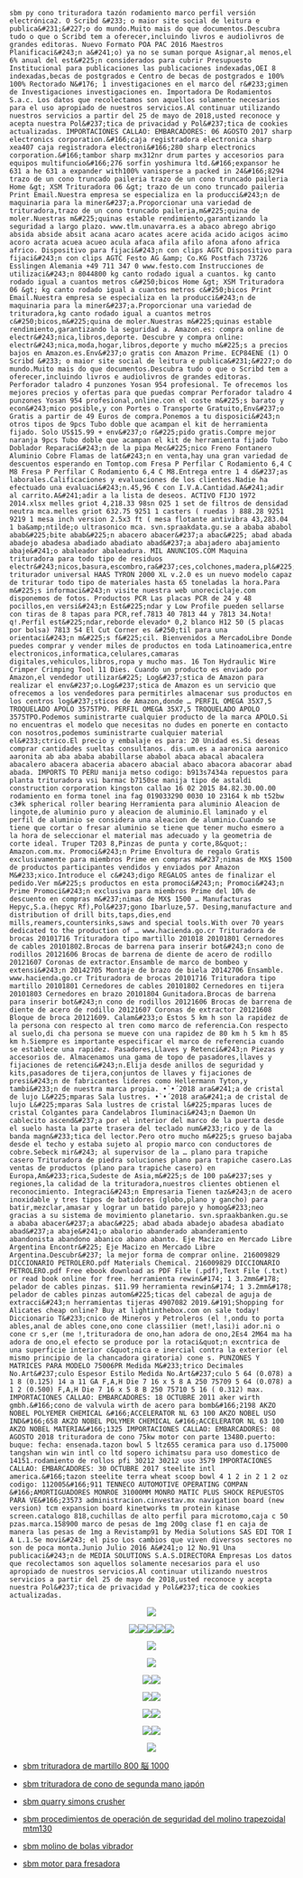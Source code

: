 
```
sbm py cono trituradora tazón rodamiento marco perfil versión electrónica2. O Scribd &#233; o maior site social de leitura e publica&#231;&#227;o do mundo.Muito mais do que documentos.Descubra tudo o que o Scribd tem a oferecer,incluindo livros e audiolivros de grandes editoras. Nuevo Formato POA PAC 2016 Maestros Planificaci&#243;n a&#241;o) ya no se suman porque Asignar,al menos,el 6% anual del est&#225;n considerados para cubrir Presupuesto Institucional para publicaciones las publicaciones indexadas,OEI 8 indexadas,becas de postgrados e Centro de becas de postgrados e 100% 100% Rectorado N&#176; 1 investigaciones en el marco del r&#233;gimen de Investigaciones investigaciones en. Importadora De Rodamientos S.a.c. Los datos que recolectamos son aquellos solamente necesarios para el uso apropiado de nuestros servicios.Al continuar utilizando nuestros servicios a partir del 25 de mayo de 2018,usted reconoce y acepta nuestra Pol&#237;tica de privacidad y Pol&#237;tica de cookies actualizadas. IMPORTACIONES CALLAO: EMBARCADORES: 06 AGOSTO 2017 sharp electronics corporation.&#166;caja registradora electronica sharp xea407 caja registradora electroni&#166;280 sharp electronics corporation.&#166;tambor sharp mx312nr drum partes y accesorios para equipos multifuncio&#166;276 sorfin yoshimura ltd.&#166;expansor he 631 a he 631 a expander with100% vanisperse a packed in 24&#166;8294 trazo de un cono truncado paileria trazo de un cono truncado paileria Home &gt; XSM Trituradora 06 &gt; trazo de un cono truncado paileria Print Email.Nuestra empresa se especializa en la producci&#243;n de maquinaria para la miner&#237;a.Proporcionar una variedad de trituradora,trazo de un cono truncado paileria,m&#225;quina de moler.Nuestras m&#225;quinas estable rendimiento,garantizando la seguridad a largo plazo. www.tlm.unavarra.es a abaco abrego abrigo absida abside absit acana acaro acates acere acida acido acigos acimo acoro acrata acuea acueo acula afaca afila afilo afona afono africa africo. Dispositivo para fijaci&#243;n con clips AGTC Dispositivo para fijaci&#243;n con clips AGTC Festo AG &amp; Co.KG Postfach 73726 Esslingen Alemania +49 711 347 0 www.festo.com Instrucciones de utilizaci&#243;n 8044800 kg canto rodado igual a cuantos. kg canto rodado igual a cuantos metros c&#250;bicos Home &gt; XSM Trituradora 06 &gt; kg canto rodado igual a cuantos metros c&#250;bicos Print Email.Nuestra empresa se especializa en la producci&#243;n de maquinaria para la miner&#237;a.Proporcionar una variedad de trituradora,kg canto rodado igual a cuantos metros c&#250;bicos,m&#225;quina de moler.Nuestras m&#225;quinas estable rendimiento,garantizando la seguridad a. Amazon.es: compra online de electr&#243;nica,libros,deporte. Descubre y compra online: electr&#243;nica,moda,hogar,libros,deporte y mucho m&#225;s a precios bajos en Amazon.es.Env&#237;o gratis con Amazon Prime. ECP84ENE (1) O Scribd &#233; o maior site social de leitura e publica&#231;&#227;o do mundo.Muito mais do que documentos.Descubra tudo o que o Scribd tem a oferecer,incluindo livros e audiolivros de grandes editoras. Perforador taladro 4 punzones Yosan 954 profesional. Te ofrecemos los mejores precios y ofertas para que puedas comprar Perforador taladro 4 punzones Yosan 954 profesional,online.con el coste m&#225;s barato y econ&#243;mico posible,y con Portes o Transporte Gratuito,Env&#237;o Gratis a partir de 49 Euros de compra.Ponemos a tu disposici&#243;n otros tipos de 9pcs Tubo doble que acampan el kit de herramienta fijado. Solo US$15.99 + env&#237;o r&#225;pido gratis.Compre mejor naranja 9pcs Tubo doble que acampan el kit de herramienta fijado Tubo Doblador Reparaci&#243;n de la pipa Mec&#225;nico Freno Fontanero Aluminio Cobre Flamas de lat&#243;n en venta,hay una gran variedad de descuentos esperando en Tomtop.com Fresa P Perfilar C Rodamiento 6,4 C M8 Fresa P Perfilar C Rodamiento 6,4 C M8.Entrega entre 1 4 d&#237;as laborales.Calificaciones y evaluaciones de los clientes.Nadie ha efectuado una evaluaci&#243;n.45,96 € con I.V.A.Cantidad.A&#241;adir al carrito.A&#241;adir a la lista de deseos. ACTIVO FIJO 1972 2014.xlsx melles griot 4,218.33 98sn 025 1 set de filtros de densidad neutra mca.melles griot 632.75 9251 1 casters ( ruedas ) 888.28 9251 9219 1 mesa inch version 2.5x3 ft ( mesa flotante antivibra 43,283.04 1 ba&amp;ntilde;o ultrasonico mca. svn.spraakdata.gu.se a ababa ababol abab&#225;bite abab&#225;n abacero abacer&#237;a abac&#225; abad abada abadejo abadesa abadiado abadiato abad&#237;a abajadero abajamiento abaje&#241;o abaleador abaleadura. MIL ANUNCIOS.COM Maquina trituradora para todo tipo de residuos electr&#243;nicos,basura,escombro,ra&#237;ces,colchones,madera,pl&#225;stico..El triturador universal HAAS TYRON 2000 XL v.2.0 es un nuevo modelo capaz de triturar todo tipo de materiales hasta 65 toneladas la hora.Para m&#225;s informaci&#243;n visite nuestra web unoreciclaje.com disponemos de fotos. Productos PCR Las placas PCR de 24 y 48 pocillos,en versi&#243;n Est&#225;ndar y Low Profile pueden sellarse con tiras de 8 tapas para PCR,ref.7813 40 7813 44 y 7813 34.Nota! q!.Perfil est&#225;ndar,reborde elevado* 0,2 blanco H12 50 (5 placas por bolsa) 7813 54 El Cut Corner es &#250;til para una orientaci&#243;n m&#225;s f&#225;cil. Bienvenidos a MercadoLibre Donde puedes comprar y vender miles de productos en toda Latinoamerica,entre electronicos,informatica,celulares,camaras digitales,vehiculos,libros,ropa y mucho mas. 16 Ton Hydraulic Wire Crimper Crimping Tool 11 Dies. Cuando un producto es enviado por Amazon,el vendedor utilizar&#225; Log&#237;stica de Amazon para realizar el env&#237;o.Log&#237;stica de Amazon es un servicio que ofrecemos a los vendedores para permitirles almacenar sus productos en los centros log&#237;sticos de Amazon,donde … PERFIL OMEGA 35X7,5 TROQUELADO APOLO 3575TPO. PERFIL OMEGA 35X7,5 TROQUELADO APOLO 3575TPO.Podemos suministrarte cualquier producto de la marca APOLO.Si no encuentras el modelo que necesitas no dudes en ponerte en contacto con nosotros,podemos suministrarte cualquier material el&#233;ctrico.El precio y embalaje es para: 20 Unidad es.Si deseas comprar cantidades sueltas consultanos. dis.um.es a aaronica aaronico aaronita ab aba ababa ababillarse ababol abaca abacal abacalera abacalero abacera abaceria abacero abacial abaco abacora abacorar abad abada. IMPORTS TO PERU manija metso codigo: b913s7434a repuestos para planta trituradora vsi barmac b7150se manija tipo de astaldi construction corporation kingston callao 16 02 2015 84.82.30.00.00 rodamiento en forma tonel ina fag 019033290 0030 10 23164 k mb t52bw c3#k spherical roller bearing Herramienta para aluminio Aleacion de lingote,de aluminio puro y aleacion de aluminio.El laminado y el perfil de aluminio se considera una aleacion de aluminio.Cuando se tiene que cortar o fresar aluminio se tiene que tener mucho esmero a la hora de seleccionar el material mas adecuado y la geometria de corte ideal. Truper T203 8,Pinzas de punta y corte,8&quot;: Amazon.com.mx. Promoci&#243;n Prime Envoltura de regalo Gratis exclusivamente para miembros Prime en compras m&#237;nimas de MX$ 1500 de productos participantes vendidos y enviados por Amazon M&#233;xico.Introduce el c&#243;digo REGALOS antes de finalizar el pedido.Ver m&#225;s productos en esta promoci&#243;n; Promoci&#243;n Prime Promoci&#243;n exclusiva para miembros Prime del 10% de descuento en compras m&#237;nimas de MX$ 1500 … Manufacturas Hepyc,S.a.(hepyc Rf),Pol&#237;gono Ibarluze,57. Desing,manufacture and distribution of drill bits,taps,dies,end mills,reamers,countersinks,saws and special tools.With over 70 years dedicated to the production of … www.hacienda.go.cr Trituradora de brocas 20101716 Trituradora tipo martillo 201018 20101801 Cernedores de cables 20101802.Brocas de barrena para inserir bot&#243;n cono de rodillos 20121606 Brocas de barrena de diente de acero de rodillo 20121607 Coronas de extractor.Ensamble de marco de bombeo y extensi&#243;n 20142705 Montaje de brazo de biela 20142706 Ensamble. www.hacienda.go.cr Trituradora de brocas 20101716 Trituradora tipo martillo 20101801 Cernedores de cables 20101802 Cernedores en tijera 20101803 Cernedores en brazo 20101804 Gunitadora.Brocas de barrena para inserir bot&#243;n cono de rodillos 20121606 Brocas de barrena de diente de acero de rodillo 20121607 Coronas de extractor 20121608 Bloque de broca 20121609. Calam&#233;o Estos 5 km h son la rapidez de la persona con respecto al tren como marco de referencia.Con respecto al suelo,di cha persona se mueve con una rapidez de 80 km h 5 km h 85 km h.Siempre es importante especificar el marco de referencia cuando se establece una rapidez. Pasadores,Llaves y Retenci&#243;n Piezas y accesorios de. Almacenamos una gama de topo de pasadores,llaves y fijaciones de retenci&#243;n.Elija desde anillos de seguridad y kits,pasadores de tijera,conjuntos de llaves y fijaciones de presi&#243;n de fabricantes lideres como Hellermann Tyton,y tambi&#233;n de nuestra marca propia. •̀ •́ 2018 ara&#241;a de cristal de lujo L&#225;mparas Sala lustres. •̀ •́ 2018 ara&#241;a de cristal de lujo L&#225;mparas Sala lustres de cristal l&#225;mparas luces de cristal Colgantes para Candelabros Iluminaci&#243;n Daemon Un cablecito ascend&#237;a por el interior del marco de la puerta desde el suelo hasta la parte trasera del teclado num&#233;rico y de la banda magn&#233;tica del lector.Pero otro mucho m&#225;s grueso bajaba desde el techo y estaba sujeto al propio marco con conductores de cobre.Sebeck mir&#243; al supervisor de la … plano para trapiche casero Trituradora de piedra soluciones plano para trapiche casero.Las ventas de productos (plano para trapiche casero) en Europa,Am&#233;rica,Sudeste de Asia,m&#225;s de 100 pa&#237;ses y regiones,la calidad de la trituradora,nuestros clientes obtienen el reconocimiento. Integraci&#243;n Empresaria Tienen taz&#243;n de acero inoxidable y tres tipos de batidores (globo,plano y gancho) para batir,mezclar,amasar y lograr un batido parejo y homog&#233;neo gracias a su sistema de movimiento planetario. svn.spraakbanken.gu.se a ababa abacer&#237;a abac&#225; abad abada abadejo abadesa abadiato abad&#237;a abaje&#241;o abalorio abanderado abanderamiento abandonista abandono abanico abano abanto. Eje Macizo en Mercado Libre Argentina Encontr&#225; Eje Macizo en Mercado Libre Argentina.Descubr&#237; la mejor forma de comprar online. 216009829 DICCIONARIO PETROLERO.pdf Materials Chemical. 216009829 DICCIONARIO PETROLERO.pdf Free ebook download as PDF File (.pdf),Text File (.txt) or read book online for free. herramienta rewin&#174; 1 3.2mm&#178; pelador de cables pinzas. $11.99 herramienta rewin&#174; 1 3.2mm&#178; pelador de cables pinzas autom&#225;ticas del cabezal de aguja de extracci&#243;n herramientas tijeras 4907082 2019.&#191;Shopping for Alicates cheap online? Buy at lightinthebox.com on sale today! Diccionario T&#233;cnico de Mineros y Petroleros (el !,ondu to porta ables,anal de ables cone,ono cone classi1ier (met!,lasi)i ador.ni o cone cr s,er (me !,trituradora de ono,han adora de ono,2Es4 2M64 ma ha adora de ono,el efecto se produce por la rotaci&quot;n excntrica de una superficie interior c&quot;nica e inercial contra la exterior (el mismo principio de la chancadora giratoria) cone s. PUNZONES Y MATRICES PARA MODELO 75006PR Medida M&#233;trico Decimales No.Art&#237;culo Espesor Estilo Medida No.Art&#237;culo 5 64 (0.078) a 1 8 (0.125) 14 a 11 GA F,A,H Die 7 16 x 5 8 A 250 75709 5 64 (0.078) a 1 2 (0.500) F,A,H Die 7 16 x 5 8 B 250 75710 5 16 ( 0.312) max. IMPORTACIONES CALLAO: EMBARCADORES: 18 OCTUBRE 2011 aker wirth gmbh.&#166;cono de valvula wirth de acero para bomb&#166;2198 AKZO NOBEL POLYEMER CHEMICAL &#166;ACCELERATOR NL 63 100 AKZO NOBEL USO IND&#166;658 AKZO NOBEL POLYMER CHEMICAL &#166;ACCELERATOR NL 63 100 AKZO NOBEL MATERIA&#166;1325 IMPORTACIONES CALLAO: EMBARCADORES: 08 AGOSTO 2018 trituradora de cono 75kw motor con parte 13480.puerto: buque: fecha: ensenada.tazon bowl 5 ltz655 ceramica para uso d.175000 tangshan win win intl co ltd sopero ichimatsu para uso domestico de 14151.rodamiento de rollos pfi 30212 30212 uso 3579 IMPORTACIONES CALLAO: EMBARCADORES: 30 OCTUBRE 2017 steelite intl america.&#166;tazon steelite terra wheat scoop bowl 4 1 2 in 2 1 2 oz codigo: 112005&#166;911 TENNECO AUTOMOTIVE OPERATING COMPAN &#166;AMORTIGUADORES MONROE 31000MM MONRO MATIC PLUS SHOCK REPUESTOS PARA VE&#166;23573 administracion.cinvestav.mx navigation board (new version) tcm expansion board kinetworks tm protein kinase screen.catalogo 818,cuchillas de alto perfil para microtomo,caja c 50 pzas.marca.158900 marco de pesas de 1mg 200g clase f1 en caja de manera las pesas de 1mg a Revistamp91 by Media Solutions SAS EDI TOR I A L.1.Se movi&#243; el piso Los cambios que viven diversos sectores no son de poca monta.Junio Julio 2016 A&#241;o 12 No.91 Una publicaci&#243;n de MEDIA SOLUTIONS S.A.S.DIRECTORA Empresas Los datos que recolectamos son aquellos solamente necesarios para el uso apropiado de nuestros servicios.Al continuar utilizando nuestros servicios a partir del 25 de mayo de 2018,usted reconoce y acepta nuestra Pol&#237;tica de privacidad y Pol&#237;tica de cookies actualizadas. 
```

<div align="center">

<a href="https://es-crusher.shibang-china.com/github&k=sbm+py+cono+trituradora+taz%C3%B3n+rodamiento+marco+perfil+versi%C3%B3n+electr%C3%B3nica"><img src="https://static.shibang-china.com/es/crusher/logo.jpg"></a>

<a href="https://es-crusher.shibang-china.com/github&k=sbm+py+cono+trituradora+taz%C3%B3n+rodamiento+marco+perfil+versi%C3%B3n+electr%C3%B3nica"><img src="https://static.shibang-china.com/es/crusher/index.jpg"></a><a href="https://es-crusher.shibang-china.com/material.htmlgithub&k=sbm+py+cono+trituradora+taz%C3%B3n+rodamiento+marco+perfil+versi%C3%B3n+electr%C3%B3nica"><img src="https://static.shibang-china.com/es/crusher/material.jpg"></a><a href="https://es-crusher.shibang-china.com/application.htmlgithub&k=sbm+py+cono+trituradora+taz%C3%B3n+rodamiento+marco+perfil+versi%C3%B3n+electr%C3%B3nica"><img src="https://static.shibang-china.com/es/crusher/application.jpg"></a><a href="https://es-crusher.shibang-china.com/aboutus.htmlgithub&k=sbm+py+cono+trituradora+taz%C3%B3n+rodamiento+marco+perfil+versi%C3%B3n+electr%C3%B3nica"><img src="https://static.shibang-china.com/es/crusher/aboutus.jpg"></a><a href="https://es-crusher.shibang-china.com/contact.htmlgithub&k=sbm+py+cono+trituradora+taz%C3%B3n+rodamiento+marco+perfil+versi%C3%B3n+electr%C3%B3nica"><img src="https://static.shibang-china.com/es/crusher/contact.jpg"></a>

<a href="https://es-crusher.shibang-china.com/github&k=sbm+py+cono+trituradora+taz%C3%B3n+rodamiento+marco+perfil+versi%C3%B3n+electr%C3%B3nica"><img src="https://static.shibang-china.com/es/crusher/banner.jpg"></a>

<a href="https://swt.shibang-china.com/github&k=sbm+py+cono+trituradora+taz%C3%B3n+rodamiento+marco+perfil+versi%C3%B3n+electr%C3%B3nica"><img src="https://static.shibang-china.com/es/crusher/text.jpg"></a>

<a href="https://swt.shibang-china.com/github&k=sbm+py+cono+trituradora+taz%C3%B3n+rodamiento+marco+perfil+versi%C3%B3n+electr%C3%B3nica"><img src="https://static.shibang-china.com/es/crusher/chat.jpg"></a><a href="https://es-crusher.shibang-china.com/contact.htmlgithub&k=sbm+py+cono+trituradora+taz%C3%B3n+rodamiento+marco+perfil+versi%C3%B3n+electr%C3%B3nica"><img src="https://static.shibang-china.com/es/crusher/message.jpg"></a>

<a href="https://es-crusher.shibang-china.com/products/pe.htmlgithub&k=sbm+py+cono+trituradora+taz%C3%B3n+rodamiento+marco+perfil+versi%C3%B3n+electr%C3%B3nica"><img src="https://static.shibang-china.com/es/crusher/pe.jpg"></a><a href="https://es-crusher.shibang-china.com/products/pf.htmlgithub&k=sbm+py+cono+trituradora+taz%C3%B3n+rodamiento+marco+perfil+versi%C3%B3n+electr%C3%B3nica"><img src="https://static.shibang-china.com/es/crusher/pf.jpg"></a>

<a href="https://es-crusher.shibang-china.com/products/hpt.htmlgithub&k=sbm+py+cono+trituradora+taz%C3%B3n+rodamiento+marco+perfil+versi%C3%B3n+electr%C3%B3nica"><img src="https://static.shibang-china.com/es/crusher/hpt.jpg"></a><a href="https://es-crusher.shibang-china.com/products/vsi.htmlgithub&k=sbm+py+cono+trituradora+taz%C3%B3n+rodamiento+marco+perfil+versi%C3%B3n+electr%C3%B3nica"><img src="https://static.shibang-china.com/es/crusher/vsi.jpg"></a>

<a href="https://es-crusher.shibang-china.com/products/klv.htmlgithub&k=sbm+py+cono+trituradora+taz%C3%B3n+rodamiento+marco+perfil+versi%C3%B3n+electr%C3%B3nica"><img src="https://static.shibang-china.com/es/crusher/klv.jpg"></a><a href="https://es-crusher.shibang-china.com/products/portable.htmlgithub&k=sbm+py+cono+trituradora+taz%C3%B3n+rodamiento+marco+perfil+versi%C3%B3n+electr%C3%B3nica"><img src="https://static.shibang-china.com/es/crusher/portable.jpg"></a>

<a href="https://swt.shibang-china.com/github&k=sbm+py+cono+trituradora+taz%C3%B3n+rodamiento+marco+perfil+versi%C3%B3n+electr%C3%B3nica"><img src="https://static.shibang-china.com/es/crusher/case.jpg"></a>

</div>


* [sbm trituradora de martillo 800 脳 1000](sbm%20trituradora%20de%20martillo%20800%20%E8%84%B3%201000.md)

* [sbm trituradora de cono de segunda mano japón](sbm%20trituradora%20de%20cono%20de%20segunda%20mano%20jap%C3%B3n.md)

* [sbm quarry simons crusher](sbm%20quarry%20simons%20crusher.md)

* [sbm procedimientos de operación de seguridad del molino trapezoidal mtm130](sbm%20procedimientos%20de%20operaci%C3%B3n%20de%20seguridad%20del%20molino%20trapezoidal%20mtm130.md)

* [sbm molino de bolas vibrador](sbm%20molino%20de%20bolas%20vibrador.md)

* [sbm motor para fresadora](sbm%20motor%20para%20fresadora.md)